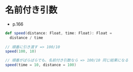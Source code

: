 # 名前付き引数
- p.166

```scala
def speed(distance: Float, time: Float): Float =
  distance / time
  
// 順番に引き渡す => 100/10
speed(100, 10)

// 順番がばらばらでも、名前付き引数なら => 100/10 同じ結果になる
speed(time = 10, distance = 100)
```

